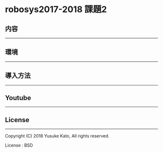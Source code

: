 # robosys2017-2018 課題2


## 内容
---



## 環境
---



## 導入方法
---



## Youtube
---




## License
---


Copyright (C) 2018 Yusuke Kato, All rights reserved.


License : BSD



